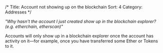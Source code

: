 /*
Title: Account not showing up on the blockchain
Sort: 4
Category: Addresses
*/

*"Why hasn't the account I just created show up in the blockchain explorer? (e.g. etherchain, etherscan)"*

Accounts will only show up in a blockchain explorer once the account has activity on it&mdash;for example, once you have transferred some Ether or Tokens to it.
